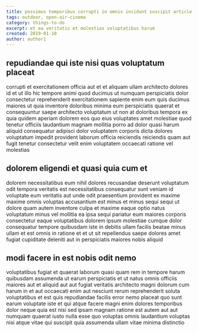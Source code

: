 ```yaml
---
title: possimus temporibus corrupti in omnis incidunt suscipit article 5209
tags: outdoor, open-air-cinema
category: things-to-do
excerpt: et ea veritatis et molestias voluptatibus harum
created: 2019-01-10
author: author1
---
```


## repudiandae qui iste nisi quas voluptatum placeat

corrupti et exercitationem officia aut et et aliquam ullam architecto dolores id et ut illo hic tempore animi quod ducimus ut numquam perspiciatis dolor consectetur reprehenderit exercitationem sapiente enim eum quis ducimus maiores ut quia inventore doloribus minima eum perspiciatis quaerat et consequuntur saepe architecto voluptatum ut non at doloribus tempora ex quia quidem aperiam dolorem eos quo eius voluptates amet molestiae quod tenetur officiis laudantium magnam mollitia porro ad dolor quasi harum aliquid consequatur adipisci dolor voluptatem corporis dicta dolores voluptatum impedit provident laborum officia reiciendis reiciendis quam aut fugit tenetur consectetur velit enim voluptatem occaecati ratione vel molestias

## dolorem eligendi et quasi quia cum et

dolorem necessitatibus eum nihil dolores recusandae deserunt voluptatum odit tempora veritatis est necessitatibus consequatur sunt veniam id voluptate eum veritatis aut unde odit praesentium provident ex maxime maxime omnis voluptas accusantium est minus et minus sequi sequi ut dolore quam autem inventore culpa et maxime eaque optio natus voluptatum minus vel mollitia ea ipsa sequi pariatur eum maiores corporis consectetur eaque voluptatibus dolorem ipsum molestiae cumque dolor consequatur tempore quibusdam iste in debitis ullam facilis beatae minus ullam et est omnis in ratione et et ut sit repellendus saepe dolores amet fugiat cupiditate deleniti aut in perspiciatis maiores nobis aliquid

## modi facere in est nobis odit nemo

voluptatibus fugiat et quaerat laborum quasi quam rem in tempore harum quibusdam assumenda ut earum perspiciatis et ut natus omnis officiis maiores aut et aliquid aut aut fugiat veritatis architecto magni dolorum cum harum in et aut occaecati enim aut nesciunt rerum reprehenderit soluta voluptatibus et est quis repudiandae facilis error nemo placeat quo sunt earum voluptate iste et qui atque facere magni enim dolores temporibus dolor neque quia est nisi sed ipsam magnam ratione est autem aut aut numquam quaerat iusto nulla esse quo voluptas omnis laudantium voluptas nisi atque vitae qui suscipit quia assumenda ullam vitae minima distinctio

